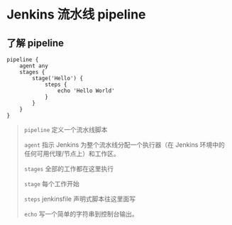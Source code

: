 # Jenkins 流水线 pipeline

## 了解 pipeline

```shell
pipeline {
    agent any
    stages {
        stage('Hello') {
            steps {
                echo 'Hello World'
            }
        }
    }
}
```

> `pipeline` 定义一个流水线脚本
> 
> `agent` 指示 Jenkins 为整个流水线分配一个执行器（在 Jenkins 环境中的任何可用代理/节点上）和工作区。
> 
> `stages` 全部的工作都在这里执行
> 
> `stage` 每个工作开始
> 
> `steps` jenkinsfile 声明式脚本往这里面写
> 
> `echo` 写一个简单的字符串到控制台输出。